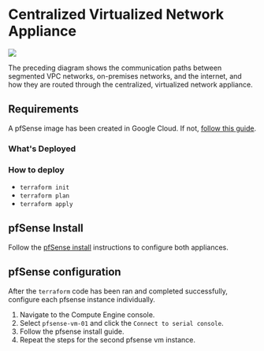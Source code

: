 # Centralized Virtualized Network Appliance

![](https://cloud.google.com/architecture/images/arch-centralized-network-1.svg)

The preceding diagram shows the communication paths between segmented VPC networks, on-premises networks, and the internet, and how they are routed through the centralized, virtualized network appliance.

## Requirements

A pfSense image has been created in Google Cloud. If not, [follow this guide](../pfsense/README.MD).

### What's Deployed

### How to deploy

* `terraform init`
* `terraform plan`
* `terraform apply`

## pfSense Install

Follow the [pfSense install](../labs/pfsense/01-pfsense-install) instructions to configure both appliances.

## pfSense configuration

After the `terraform` code has been ran and completed successfully, configure each pfsense instance individually.

1. Navigate to the Compute Engine console.
1. Select `pfsense-vm-01` and click the `Connect to serial console`.
1. Follow the pfsense install guide.
1. Repeat the steps for the second pfsense vm instance.